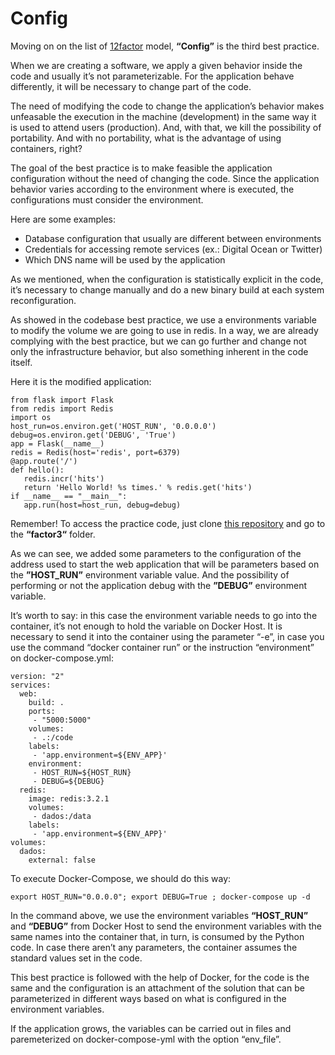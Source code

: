 # Config

Moving on on the list of [12factor](https://12factor.net/) model, **“Config”** is the third best practice.

When we are creating a software, we apply a given behavior inside the code and usually it’s not parameterizable. For the application behave differently, it will be necessary to change part of the code.

The need of modifying the code to change the application’s behavior makes unfeasable the execution in the machine (development) in the same way it is used to attend users (production). And, with that, we kill the possibility of portability. And with no portability, what is the advantage of using containers, right?

The goal of the best practice is to make feasible the application configuration without the need of changing the code. Since the application behavior varies according to the environment where is executed, the configurations must consider the environment.

Here are some examples:

 - Database configuration that usually are different between environments
 - Credentials for accessing remote services (ex.: Digital Ocean or Twitter)
 - Which DNS name will be used by the application

As we mentioned, when the configuration is statistically explicit in the code, it’s necessary to change manually and do a new binary build at each system reconfiguration.

As showed in the codebase best practice, we use a environments variable to modify the volume we are going to use in redis. In a way, we are already complying with the best practice, but we can go further and change not only the infrastructure behavior, but also something inherent in the code itself.

Here it is the modified application:

```
from flask import Flask
from redis import Redis
import os
host_run=os.environ.get('HOST_RUN', '0.0.0.0')
debug=os.environ.get('DEBUG', 'True')
app = Flask(__name__)
redis = Redis(host='redis', port=6379)
@app.route('/')
def hello():
   redis.incr('hits')
   return 'Hello World! %s times.' % redis.get('hits')
if __name__ == "__main__":
   app.run(host=host_run, debug=debug)
```

Remember! To access the practice code, just clone [this repository](https://github.com/gomex/exemplo-12factor-docker) and go to the **“factor3“** folder.

As we can see, we added some parameters to the configuration of the address used to start the web application that will be parameters based on the **”HOST_RUN”** environment variable value. And the possibility of performing or not the application debug with the **”DEBUG”** environment variable.

It’s worth to say: in this case the environment variable needs to go into the container, it’s not enough to hold the variable on Docker Host. It is necessary to send it into the container using the parameter “-e”, in case you use the command “docker container run” or the instruction “environment” on docker-compose.yml:


```
version: "2"
services:
  web:
    build: .
    ports:
     - "5000:5000"
    volumes:
     - .:/code
    labels:
     - 'app.environment=${ENV_APP}'
    environment:
     - HOST_RUN=${HOST_RUN}
     - DEBUG=${DEBUG}
  redis:
    image: redis:3.2.1
    volumes:
     - dados:/data
    labels:
     - 'app.environment=${ENV_APP}'
volumes:
  dados:
    external: false
```

To execute Docker-Compose, we should do this way:

```
export HOST_RUN="0.0.0.0"; export DEBUG=True ; docker-compose up -d
```

In the command above, we use the environment variables **“HOST_RUN”** and **“DEBUG”** from Docker Host to send the environment variables with the same names into the container that, in turn, is consumed by the Python code. In case there aren’t any parameters, the container assumes the standard values set in the code.

This best practice is followed with the help of Docker, for the code is the same and the configuration is an attachment of the solution that can be parameterized in different ways based on what is configured in the environment variables.

If the application grows, the variables can be carried out in files and paremeterized on docker-compose-yml with the option “env_file”.
